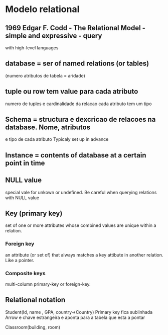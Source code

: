 # Modelo relational

## 1969 Edgar F. Codd - The Relational Model - simple and expressive - query

with high-level languages

## database = ser of named relations (or tables)

(numero atributos de tabela = aridade)

## tuple ou row tem value para cada atributo

numero de tuples e cardinalidade da relacao
cada atributo tem um tipo

## Schema = structura e dexcricao de relacoes na database. Nome, atributos

e tipo de cada atributo
Typicaly set up in advance

## Instance = contents of database at a certain point in time

## NULL value

special vale for unkown or undefined.
Be careful when querying relations with NULL value

## Key (primary key)

set of one or more attributes whose combined values are unique within a relation.

### Foreign key

an attribute (or set of) that always matches a key attibute in another relation.
Like a pointer.

### Composite keys

multi-column primary-key or foreign-key.

## Relational notation

Student(Id, name , GPA, country->Country)
Primary key fica sublinhada
Arrow e chave estrangeira e aponta para a tabela que esta a pontar

Classroom(building, room)
